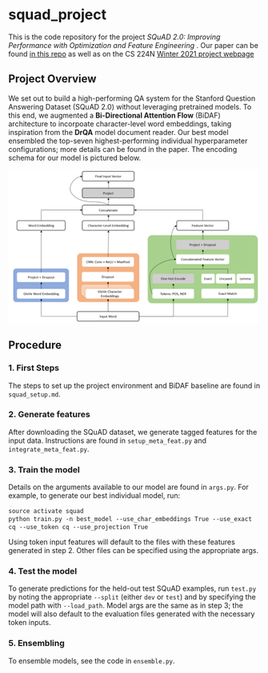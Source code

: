 # squad_project

This is the code repository for the project _SQuAD 2.0: Improving Performance with
Optimization and Feature Engineering_ . Our paper can be found [in this repo](final_report/final_report.pdf) as well as on the CS 224N [Winter 2021 project webpage](http://web.stanford.edu/class/cs224n/reports/final_reports/report180.pdf)

## Project Overview
We set out to build a high-performing QA system for the Stanford Question Answering Dataset (SQuAD 2.0) without leveraging pretrained models. To this end, we augmented a __Bi-Directional Attention Flow__ (BiDAF) architecture to incorpoate character-level word embeddings, taking inspiration from the __DrQA__ model document reader. Our best model ensembled the top-seven highest-performing individual hyperparameter configurations; more details can be found in the paper. The encoding schema for our model is pictured below.

![Screenshot](imgs/encoding_diagram.png)


## Procedure
### 1. First Steps
The steps to set up the project environment and BiDAF baseline are found in `squad_setup.md`.

### 2. Generate features
After downloading the SQuAD dataset, we generate tagged features for the input data. Instructions are found in `setup_meta_feat.py` and
`integrate_meta_feat.py`.

### 3. Train the model
Details on the arguments available to our model are found in `args.py`. For example, to generate our best individual model, run:
```
source activate squad
python train.py -n best_model --use_char_embeddings True --use_exact cq --use_token cq --use_projection True
```
Using token input features will default to the files with these features generated in step 2. Other files can be specified using the appropriate args.

### 4. Test the model
To generate predictions for the held-out test SQuAD examples, run `test.py` by noting the appropriate `--split` (either `dev` or `test`) and by specifying the
model path with `--load_path`. Model args are the same as in step 3; the model will also default to the evaluation files generated with the necessary token inputs.

### 5. Ensembling
To ensemble models, see the code in `ensemble.py`.
